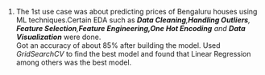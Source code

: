1. The 1st use case was about predicting prices of Bengaluru houses using ML techniques.Certain EDA such as _**Data Cleaning**,**Handling Outliers**, **Feature Selection**,**Feature Engineering,One Hot Encoding** _and_ **Data Visualization**_ were done.<br>
Got an accuracy of about 85% after building the model. Used _GridSearchCV_ to find the best model and found that Linear Regression among others was the best model.
